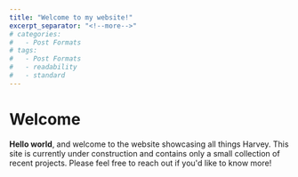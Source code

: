 ```yaml
---
title: "Welcome to my website!"
excerpt_separator: "<!--more-->"
# categories:
#   - Post Formats
# tags:
#   - Post Formats
#   - readability
#   - standard
---
```


# Welcome

**Hello world**, and welcome to the website showcasing all things Harvey. This site is currently under construction and contains only a small collection of recent projects. Please feel free to reach out if you'd like to know more!


